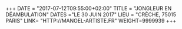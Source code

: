 +++
DATE = "2017-07-12T09:55:00+02:00"
TITLE = "JONGLEUR EN DÉAMBULATION"
DATES ="LE 30 JUIN 2017"
LIEU = "CRÈCHE, 75015 PARIS"
LINK= "HTTP://MANOEL-ARTISTE.FR"
WEIGHT=9999939
+++